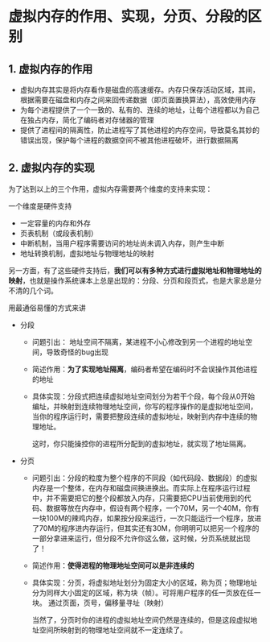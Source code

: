 # 虚拟内存的作用、实现，分页、分段的区别

## 1. 虚拟内存的作用

- 虚拟内存其实是将内存看作是磁盘的高速缓存。内存只保存活动区域，其间，根据需要在磁盘和内存之间来回传递数据（即页面置换算法），高效使用内存
- 为每个进程提供了一个一致的、私有的、连续的地址，让每个进程都以为自己在独占内存，简化了编码者对存储器的管理
- 提供了进程间的隔离性，防止进程写了其他进程的内存空间，导致莫名其妙的错误出现，保护每个进程的数据空间不被其他进程破坏，进行数据隔离

## 2. 虚拟内存的实现

为了达到以上的三个作用，虚拟内存需要两个维度的支持来实现：

一个维度是硬件支持

- 一定容量的内存和外存
- 页表机制（或段表机制）
- 中断机制，当用户程序需要访问的地址尚未调入内存，则产生中断
- 地址转换机制，虚拟地址与物理地址的映射

另一方面，有了这些硬件支持后，**我们可以有多种方式进行虚拟地址和物理地址的映射**，也就是操作系统课本上总是出现的：分段、分页和段页式，也是大家总是分不清的几个词。

用最通俗易懂的方式来讲

- 分段

  - 问题引出： 地址空间不隔离，某进程不小心修改到另一个进程的地址空间，导致奇怪的bug出现

  - 简述作用：**为了实现地址隔离**，编码者希望在编码时不会误操作其他进程的地址

  - 具体实现：分段式把连续虚拟地址空间划分为若干个段，每个段从0开始编址，并映射到连续物理地址空间，你写的程序操作的是虚拟地址空间，当你的程序运行时，需要把整段连续的虚拟地址，映射到内存中连续的物理地址。

    这时，你只能操控你的进程所分配到的虚拟地址，就实现了地址隔离。

- 分页

  - 问题引出：分段的粒度为整个程序的不同段（如代码段、数据段）的虚拟内存是一个整体，在内存和磁盘间换进换出。而实际上在程序运行过程中，并不需要把它的整个段都放入内存，只需要把CPU当前使用到的代码、数据等放在内存中，假设有两个程序，一个70M，另一个40M，你有一块100M的辣鸡内存，如果按分段来运行，一次只能运行一个程序，放进了70M的程序进内存运行，但其实还有30M，你明明可以把另一个程序的一部分拿进来运行，但分段不允许你这么做，这时候，分页系统就出现了！

  - 简述作用：**使得进程的物理地址空间可以是非连续的**

  - 具体实现：分页，将虚拟地址划分为固定大小的区域，称为页；物理地址分为同样大小固定的区域，称为块（帧）。可将用户程序的任一页放在任一块。 通过页面，页号，偏移量寻址（映射）

    当然了，分页时你的进程的虚拟地址空间仍然是连续的，但是这段虚拟地址空间所映射到的物理地址空间就不一定连续了。